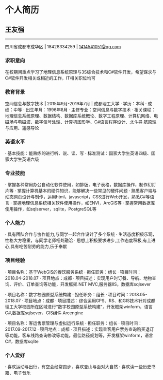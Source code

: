 # 个人简历

## 王友强
---
四川省成都市成华区 | 18428334259 | 1414541051@qq.com 

### 求职意向 
在校期间重点学习了地理信息系统原理与3S综合技术和C#软件开发，希望谋求与C#软件开发相关或相近的工作，IT相关职位均可

### 教育背景 
空间信息与数字技术 | 2015年9月-2019年7月 | 成都理工大学
· 学历：本科 
· 成绩：中等 
· 出生年月：1996年8月 
· 主修专业：空间信息与数字技术 
· 相关课程： 地理信息系统原理、数据结构、数据库系统概论、数字工程原理、计算机网络、电磁场与电磁波、数字信号处理、计算机图形学、C#语言程序设计、北斗导      航原理与应用、遥感导论 

### 英语水平
· 基本技能：能熟练的进行听、说、读、写 
· 标准测试：国家大学生英语四级、国家大学生英语六级 

### 专业技能
· 掌握各种常用办公自动化软件使用，如排版，电子表格，数据库操作，制作幻灯片等 
· 掌握计算机基本的硬件知识，能够解决一些常见的硬件问题 
· 熟悉客户端与动态网页设计与制作，运用html，javascript，CSS进行Web开发，熟悉C#等语言 
· 掌握地理信息系统相关软件使用操作，如ENVI，ArcGIS等 
· 掌握常用数据库使用操作，如sqlserver，sqlite，PostgreSQL等

### 个人能力 
· 具有团队合作与协作能力,与同学一起合作设计了多个系统 
· 生活态度积极乐观，性格大方稳重，与同学老师相处融洽 
· 思想上积极要求进步,工作态度积极,有上进心,具有吃苦耐劳的能力,乐于奉献

### 项目经验 
· 项目名称：基于WebGIS的餐饮服务系统 
· 担任职务：组长
· 项目时间：2018.04-2018.07 
· 项目地点：成都 
· 项目描述：实现用户时订餐、导航、地物查询、评价、订单查询等功能，开发框架.NET MVC,服务器IIS，数据库sqlsever 

· 项目名称：数字校园原型系统构建 
· 担任职务：组长 
· 项目时间：2018.05-2018.07 
· 项目地点：成都 
· 项目描述：综合运用GPS、RS、和GIS技术针对成都理工大学校园所在区域进行“数字校园原型系统构建”，开发框架winform，语言C#,数据库sqlsever，GIS组件 Arcengine 

· 项目名称：客运售票管理与虚拟运行系统 
· 担任职务：组长 
· 项目时间：2017.09-2017.12 
· 项目地点：成都 
· 项目描述：实现乘客用户票务查询购买退订等功能，客车线路查询修改等功能，最佳路径规划等，开发框架winform，语言C#，数据库sqlite 

### 个人爱好
· 喜欢运动与出行，有空会经常跑步，喜欢登山与面对大自然 
· 喜欢读一些历史书籍、电子音乐








